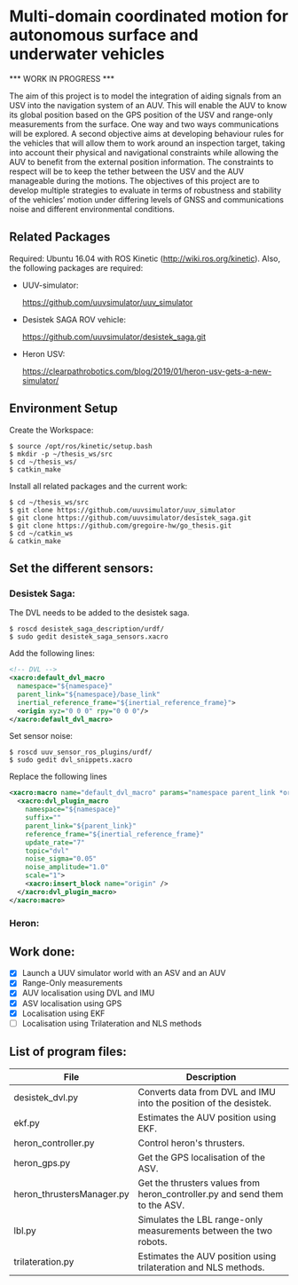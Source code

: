 # Multi-domain coordinated motion for autonomous surface and underwater vehicles

*** WORK IN PROGRESS ***

The aim of this project is to model the integration of aiding signals from an USV into the navigation system of an AUV. This will enable the AUV to know its global position based on the GPS position of the USV and range-only measurements from the surface. One way and two ways communications will be explored.
A second objective aims at developing behaviour rules for the vehicles that will allow them to work around an inspection target, taking into account their physical and navigational constraints while allowing the AUV to benefit from the external position information. The constraints to respect will be to keep the tether between the USV and the AUV manageable during the motions.
The objectives of this project are to develop multiple strategies to evaluate in terms of robustness and stability of the vehicles’ motion under differing levels of GNSS and communications noise and different environmental conditions.

## Related Packages
Required: Ubuntu 16.04 with ROS Kinetic (http://wiki.ros.org/kinetic). Also, the following packages are required: 

* UUV-simulator:

  https://github.com/uuvsimulator/uuv_simulator

* Desistek SAGA ROV vehicle:

  https://github.com/uuvsimulator/desistek_saga.git

* Heron USV:

  https://clearpathrobotics.com/blog/2019/01/heron-usv-gets-a-new-simulator/

## Environment Setup
Create the Workspace:
```
$ source /opt/ros/kinetic/setup.bash
$ mkdir -p ~/thesis_ws/src
$ cd ~/thesis_ws/
$ catkin_make
```
Install all related packages and the current work:
```
$ cd ~/thesis_ws/src
$ git clone https://github.com/uuvsimulator/uuv_simulator
$ git clone https://github.com/uuvsimulator/desistek_saga.git
$ git clone https://github.com/gregoire-hw/go_thesis.git
$ cd ~/catkin_ws
& catkin_make
```

## Set the different sensors:
### Desistek Saga:
The DVL needs to be added to the desistek saga.
```
$ roscd desistek_saga_description/urdf/
$ sudo gedit desistek_saga_sensors.xacro
```
Add the following lines:
```xml
<!-- DVL -->
<xacro:default_dvl_macro
  namespace="${namespace}"
  parent_link="${namespace}/base_link"
  inertial_reference_frame="${inertial_reference_frame}">
  <origin xyz="0 0 0" rpy="0 0 0"/>
</xacro:default_dvl_macro>
```
Set sensor noise:
```
$ roscd uuv_sensor_ros_plugins/urdf/
$ sudo gedit dvl_snippets.xacro
```
Replace the following lines
```xml
<xacro:macro name="default_dvl_macro" params="namespace parent_link *origin inertial_reference_frame">
  <xacro:dvl_plugin_macro
    namespace="${namespace}"
    suffix=""
    parent_link="${parent_link}"
    reference_frame="${inertial_reference_frame}"
    update_rate="7"
    topic="dvl"
    noise_sigma="0.05"
    noise_amplitude="1.0"
    scale="1">
    <xacro:insert_block name="origin" />
  </xacro:dvl_plugin_macro>
</xacro:macro>
```
### Heron:

## Work done:
- [x] Launch a UUV simulator world with an ASV and an AUV
- [x] Range-Only measurements
- [X] AUV localisation using DVL and IMU
- [X] ASV localisation using GPS
- [X] Localisation using EKF
- [ ] Localisation using Trilateration and NLS methods

## List of program files:
File | Description
-----|------------
desistek_dvl.py | Converts data from DVL and IMU into the position of the desistek.
ekf.py | Estimates the AUV position using EKF.
heron_controller.py | Control heron's thrusters.
heron_gps.py | Get the GPS localisation of the ASV.
heron_thrustersManager.py | Get the thrusters values from heron_controller.py and send them to the ASV.
lbl.py | Simulates the LBL range-only measurements between the two robots.
trilateration.py | Estimates the AUV position using trilateration and NLS methods.
